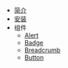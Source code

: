 <!--
 * @Description: In User Settings Edit
 * @Author: your name
 * @Date: 2019-10-15 15:27:18
 * @LastEditTime: 2019-10-17 15:20:18
 * @LastEditors: Please set LastEditors
 -->
- [简介]()
- [安装](install)
- 组件
  - [Alert](components/alert)
  - [Badge](components/badge)
  - [Breadcrumb](components/breadcrumb)
  - [Button](components/button)
